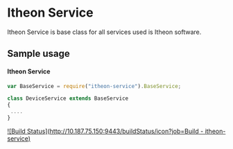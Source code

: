 Itheon Service
==============

Itheon Service is base class for all services used is Itheon software.

## Sample usage ##

#### Itheon Service ####

```js
var BaseService = require("itheon-service").BaseService;

class DeviceService extends BaseService
{
 ....
}
```

[![Build Status](http://10.187.75.150:9443/buildStatus/icon?job=Build - itheon-service)](http://10.187.75.150:9443/view/unit-test/job/Build%20-%20itheon-service/)